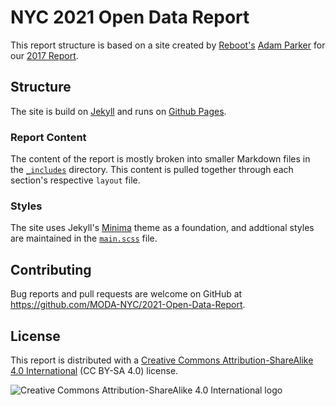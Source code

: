 # NYC 2021 Open Data Report

This report structure is based on a site created by [Reboot's](https://www.reboot.org/) [Adam Parker](https://github.com/theadamparker) for our [2017 Report](https://github.com/MODA-NYC/2017-Open-Data-Report).

## Structure

The site is build on [Jekyll](https://jekyllrb.com/) and runs on [Github Pages](https://pages.github.com/).

### Report Content

The content of the report is mostly broken into smaller Markdown files in the [`_includes`](https://github.com/MODA-NYC/2021-Open-Data-Report/tree/gh-pages/_includes/content) directory. This content is pulled together through each section's respective `layout` file.

### Styles

The site uses Jekyll's [Minima](https://github.com/jekyll/minima) theme as a foundation, and addtional styles are maintained in the [`main.scss`](https://github.com/MODA-NYC/2021-Open-Data-Report/blob/main/assets/main.scss) file.

## Contributing

Bug reports and pull requests are welcome on GitHub at https://github.com/MODA-NYC/2021-Open-Data-Report.

## License

This report is distributed with a [Creative Commons Attribution-ShareAlike 4.0 International](https://creativecommons.org/licenses/by-sa/4.0/) (CC BY-SA 4.0) license.

![Creative Commons Attribution-ShareAlike 4.0 International logo](https://licensebuttons.net/l/by-sa/3.0/88x31.png)
